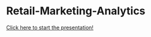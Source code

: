 # Retail-Marketing-Analytics

[Click here to start the presentation!](https://github.com/abhay-loves-data/Retail-Marketing-Analytics/blob/master/FINAL%20Cafe%20Great%20Project.pdf)
